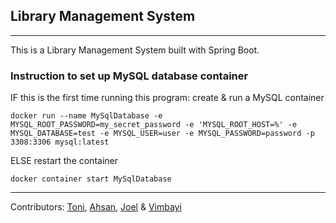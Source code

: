 
## Library Management System
___________________

This is a Library Management System built with Spring Boot.

### Instruction to set up MySQL database container

IF this is the first time running this program: create & run a MySQL container 

```
docker run --name MySqlDatabase -e MYSQL_ROOT_PASSWORD=my_secret_password -e 'MYSQL_ROOT_HOST=%' -e MYSQL_DATABASE=test -e MYSQL_USER=user -e MYSQL_PASSWORD=password -p 3308:3306 mysql:latest
```

ELSE restart the container

```
docker container start MySqlDatabase
```             
     



______________________________________________________________________________________________________________________________________________________________________________       
Contributors: [Toni](https://github.com/ToniKaru), [Ahsan](https://github.com/Ahsanadam), [Joel](https://github.com/joejoh84) & [Vimbayi](https://github.com/Vimbayinashe)
